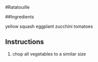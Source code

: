 #Ratatouille

##Ingredients

yellow squash
eggplant
zucchini
tomatoes


## Instructions
1. chop all vegetables to a similar size
